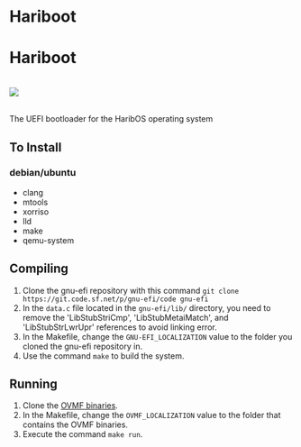 # Hariboot
<p align="center">
  <h1><strong>Hariboot</strong></h1>
  <br>
  <img src="https://github.com/The-HaribOS-Organization/Hariboot/blob/main/logo.png?raw=true" />
</p>

<br>
The UEFI bootloader for the HaribOS operating system

## To Install
### debian/ubuntu
- clang
- mtools
- xorriso
- lld
- make
- qemu-system

## Compiling
1. Clone the gnu-efi repository with this command `git clone https://git.code.sf.net/p/gnu-efi/code gnu-efi`
2. In the `data.c` file located in the `gnu-efi/lib/` directory, you need to remove the 'LibStubStriCmp', 'LibStubMetaiMatch', and 'LibStubStrLwrUpr' references to avoid linking error.
3. In the Makefile, change the `GNU-EFI_LOCALIZATION` value to the folder you cloned the gnu-efi repository in.
4. Use the  command `make` to build the system.

## Running
1. Clone the [OVMF binaries](https://github.com/The-HaribOS-Organization/OVMFbin).
2. In the Makefile, change the `OVMF_LOCALIZATION` value to the folder that contains the OVMF binaries.
3. Execute the command `make run`.
